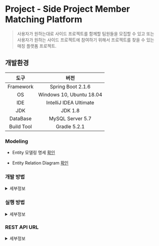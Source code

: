 Project - Side Project Member Matching Platform
===

> 사용자가 원하는대로 사이드 프로젝트를 함께할 팀원들을 모집할 수 있고 또는 사용자가 원하는 사이드 프로젝트에 참여하기 위해서 프로젝트를 찾을 수 있는 매칭 플랫폼 프로젝트.

## 개발환경

|도구|버전|
|:---:|:---:|
| Framework |Spring Boot 2.1.6 |
| OS |Windows 10, Ubuntu 18.04|
|IDE |IntelliJ IDEA Ultimate |
|JDK |JDK 1.8|
|DataBase |MySQL Server 5.7|
|Build Tool |Gradle 5.2.1|

### Modeling

* Entity 모델링 명세 [확인](https://docs.google.com/spreadsheets/d/1kbpWNSX8oapVMX6U6IQtt3sRyn1DrJNmXETlUz-EkQg/edit#gid=0)

* Entity Relation Diagram [확인](https://drive.google.com/file/d/1tmBT3GAL3OIpRocH-hIGdo70-vzptTSo/view)

### 개발 방법
<details><summary>세부정보</summary>

* 개발과 관련된 모든 이야기는 [Issues](https://github.com/perfect-matching/perfectmatching-backend/issues)에서 진행합니다.

    * 급한 용무는 우선 순위에 따라서 카카오톡 또는 슬랙과 같은 메신저를 이용합니다.

* API 및 모델링 명세를 주기적으로 최신화하면서 `README.md`를 잘 관리합니다.

* **Fork**를 통한 PR을 지향합니다.

* 아래와 같은 Git Workflow를 지향하며 지키려고 노력합니다. ([참고](https://nvie.com/posts/a-successful-git-branching-model/?))

    <img width=750, height=850, src="https://camo.githubusercontent.com/7f2539ff6001fe7700853313e7cdb7fd4602e16a/68747470733a2f2f6e7669652e636f6d2f696d672f6769742d6d6f64656c4032782e706e67">

</details>

### 실행 방법
<details><summary>세부정보</summary>

* 준비사항.

    * Gradle or IntelliJ IDEA

    * JDK (>= 1.8)

    * Spring Boot (>= 2.x)

* 저장소를 `clone`

    ```bash
    $ git clone https://github.com/perfect-matching/perfectmatching-backend.git
    ```

* 프로젝트 내 Project-Matching\src\main\java\com\matching\config 경로에 `HttpConfig.java` 삭제 또는 내용 주석처리.

* DB는 MySQL을 쓴다고 가정.

    * 다른 DB를 사용한다면, 그 DB에 맞게 설정을 해야함.

* 프로젝트 내 Project-Matching\src\main\resources 경로에 `application.yml` 생성.

    * 밑의 양식대로 내용을 채운 뒤, `application.yml`에 삽입.
    <br>

    ```yml
    spring:
        datasource:
            url: jdbc:mysql://localhost:3306/본인_DB?serverTimezone=UTC
            username: 본인_DB_User
            password: 본인_DB_User_Password
            driver-class-name: com.mysql.jdbc.Driver
        jpa:
            hibernate:
                ddl-auto: create

        data:
            web:
                pageable:
                    page-parameter: offset
        servlet:
           multipart:
                enabled: true
                max-file-size: 200MB
                max-request-size: 215MB

    file:
        upload-dir: ./uploads
    ```

* IntelliJ IDEA(>= 2018.3)에서 해당 프로젝트를 `Open`

    * 또는 터미널을 열어서 프로젝트 경로에 진입해서 다음 명령어를 실행.

    * Windows 10

        ```bash
        $ gradlew bootRun
        ```

    * Ubuntu 18.04

        ```
        $ ./gradlew bootRun
        ```

</details>

### REST API URL
<details><summary>세부정보</summary>

* 서버 URL

    * `https://donghun-dev.kro.kr:8083`

* [GET]( https://github.com/perfect-matching/perfectmatching-backend/blob/master/documents/get.md )

    |URI(자원)| HTTP(행위) | 기능(표현) |
    |:---:|:---:|:---:|
    | `/api/projects` | GET | DB에 있는 Project를 가져오기 위한 api |
    | `/api/projects?offset={num}` | GET | offset에 따른 Project들을 가져오기 위한 api |
    | `/api/projects?location={name}` | GET | location에 따른 Project들을 가져오기 위한 api |
    | `/api/projects?location={name}&offset={num}` | GET | location과 offset에 따른 Project들을 가져오기 위한 api |
    | `/api/projects?position={name}` | GET | position에 따른 Project들을 가져오기 위한 api |
    | `/api/projects?position={name}&offset={num}` | GET | position과 offset에 따른 Project들을 가져오기 위한 api |
    | `/api/projects?position={name}&location={name}` | GET | position과 location에 따른 Project들을 가져오기 위한 api |
    | `/api/projects?location={name}&position&offset={num}` | GET | location과 postion 그리고 offset에 따른 Project들을 가져오기 위한 api |
    | `/api/project/{idx}` | GET | idx에 따른 Project의 정보를 가져오기 위한 api |
    | `/api/project/{idx}/comments` | GET | Project에 따른 Comment들을 가져오기 위한 api |
    | `/api/project/{idx}/members` | GET | Project에 참여중인 맴버들의 정보를 가져오기 위한 api |
    | `/api/project/{idx}/tags` | GET | Project에 포함된 태그들의 정보를 가져오기 위한 api |
    | `/api/profile/{idx}` | GET | idx에 따른 User의 프로필 정보를 가져오기 위한 api |
    | `/api/profile/{idx}/skills` | GET | idx에 따른 User의 프로필 정보 중 스킬 정보를 가져오기 위한 api |
    | `/api/profile/{idx}/projects` | GET | idx에 따른 User의 진행중인 프로젝트 정보를 가져오기 위한 api |
    | `/api/profile/{idx}/doneprojects` | GET | idx에 따른 User의 진행했던 프로젝트 정보를 가져오기 위한 api |
    | `/api/comment/{idx}` | GET | idx에 따른 Comment의 정보를 가져오기 위한 api |
    | `/api/doneproject/{idx}` | GET | idx에 따른 DoneProject를 가져오기 위한 api |
    | `/api/doneproject/{idx}/usedskills` | GET | DoneProject에 포함된 태그들의 정보를 가져오기 위한 api |
    | `/api/tag/{idx}` | GET | idx에 따른 Tag를 가져오기 위한 api |
    | `/api/userskill/{idx}` | GET | idx에 따른 UserSkill을 가져오기 위한 api |
    | `/api/usedskill/{idx}` | GET | idx에 따른 UsedSkill을 가져오기 위한 api |
    | `/api/tags` | GET | DB에 등록되어 있는 Tag들을 가져오기 위한 api |
    | `/api/userskills` | GET | DB에 등록되어 있는 UserSkill들을 가져오기 위한 api |
    | `/api/usedskills` | GET | DB에 등록되어 있는 UsedSkill들을 가져오기 위한 api |
    | `/api/image/{fileName}` | GET | 서버에 업로드되어 있는 이미지 파일을 가져오기 위한 api |
    | `/api/profile/{idx}/myprojects` | GET | 유저가 개설한 프로젝트를 가져오기 위한 api |
    | `/api/profile/{idx}/applyprojects` | GET | 유저가 지원한 프로젝트를 가져오기 위한 api |
    | `/api/project/{idx}/joinmembers` | GET | 프로젝트의 지원자 목록을 가져오기 위한 api | 

* [POST]( https://github.com/perfect-matching/perfectmatching-backend/blob/master/documents/post.md )

    |URI(자원)| HTTP(행위) | 기능(표현) |
    |:---:|:---:|:---:|
    | `/api/project` | POST | Project를 생성하기 위한 요청 api |
    | `/api/login` | POST | 서버에 로그인을 요청하기 위한 api |
    | `/api/logout` | POST | 서버에 로그아웃을 요청하기 위한 api |
    | `/api/register` | POST | User 생성을 위해서 회원가입을 요청하는 api |
    | `/api/register/nickcheck` | POST | User 생성을 위해 회원가입시 닉네임 중복 체크를 요청하는 api |
    | `/api/register/emailcheck` | POST | User 생성을 위해 회원가입시 이메일 중복 체크를 요청하는 api |
    | `/api/comment` | POST | Comment를 생성하기 위해 요청하는 api |
    | `/api/project/apply` | POST | 유저가 프로젝트에 지원하기 위해 요청하는 api |
    | `/api/doneproject` | POST | DoneProject를 생성하기 위해 요청하는 api | 
    | `/api/modify/nickcheck` | POST | User 정보 수정시에 닉네임 중복 체크를 요청하는 api | 


* [PUT]( https://github.com/perfect-matching/perfectmatching-backend/blob/master/documents/put.md )

    |URI(자원)| HTTP(행위) | 기능(표현) |
    |:---:|:---:|:---:|
    | `/api/project/{idx}` | PUT | Project의 idx에 따라 Project를 수정하기 위한 api |
    | `/api/comment/{idx}` | PUT | Comment의 idx에 따라 Comment를 수정하기 위한 api |
    | `/api/image` | PUT | 유저의 프로필 사진을 변경하기 위한 api |
    | `/api/project/{idx}/status?status={name}` | PUT | Project의 Status를 name에 따라 변경하기 위한 api |
    | `/api/project/matching` | PUT | Project 개설자가 지원자를 매칭 또는 거절을 요청하기 위한 api |
    | `/api/doneproject/{idx}` | PUT | DoneProject의 idx에 따라 DoneProject를 수정하기 위한 api |
    | `/api/profile/{idx}` | PUT | User의 idx에 따라 Profile을 수정하기 위한 api | 

* [DELETE]( https://github.com/perfect-matching/perfectmatching-backend/blob/master/documents/delete.md )

    |URI(자원)| HTTP(행위) | 기능(표현) |
    |:---:|:---:|:---:|
    | `/api/project/{idx}` | DELETE | Project의 idx에 따라 Projet를 삭제하기 위한 api |
    | `/api/comment/{idx}` | DELETE | Comment의 idx에 따라 Comment를 삭제하기 위한 api |
    | `/api/image` | DELETE | User의 기존 프로필 이미지를 삭제하고 기본 이미지로 변경하기 위한 api |
    | `/api/project/cancel/{idx}` | DELETE | Project의 Idx에 따라 지원취소를 요청하기 위한 api |
    | `/api/doneproject/{idx}` | DELETE | DoneProject의 idx에 따라 DoneProject를 삭제하기 위한 api |

</details>
